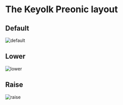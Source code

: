# The Keyolk Preonic layout

## Default
![default](https://user-images.githubusercontent.com/5329850/70963965-68fcbd80-20cd-11ea-9527-1254cddca404.png)

## Lower
![lower](https://user-images.githubusercontent.com/5329850/70959649-284a7780-20c0-11ea-8ecd-c2c0bb421c7a.png)

## Raise
![raise](https://user-images.githubusercontent.com/5329850/71053610-539d9700-2192-11ea-8fad-8684e6a8ed98.png)
